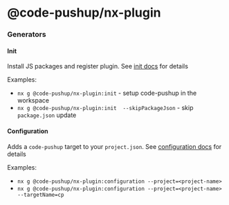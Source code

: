 # @code-pushup/nx-plugin

### Generators

#### Init

Install JS packages and register plugin.
See [init docs](./src/generators/init/Readme.md) for details

Examples:

- `nx g @code-pushup/nx-plugin:init` - setup code-pushup in the workspace
- `nx g @code-pushup/nx-plugin:init  --skipPackageJson` - skip `package.json` update

#### Configuration

Adds a `code-pushup` target to your `project.json`.
See [configuration docs](./src/generators/configuration/Readme.md) for details

Examples:

- `nx g @code-pushup/nx-plugin:configuration --project=<project-name>`
- `nx g @code-pushup/nx-plugin:configuration --project=<project-name> --targetName=cp`
